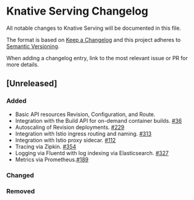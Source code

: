 # Knative Serving Changelog

All notable changes to Knative Serving will be documented in this file.

The format is based on [Keep a Changelog](http://keepachangelog.com/en/1.0.0/)
and this project adheres to [Semantic
Versioning](http://semver.org/spec/v2.0.0.html).

When adding a changelog entry, link to the most relevant issue or PR for more
details.

## [Unreleased]

### Added

- Basic API resources Revision, Configuration, and Route.
- Integration with the Build API for on-demand container builds. [#36](https://github.com/knative/serving/pull/36)
- Autoscaling of Revision deployments. [#229](https://github.com/knative/serving/pull/229)
- Integration with Istio ingress routing and naming. [#313](https://github.com/knative/serving/issues/313)
- Integration with Istio proxy sidecar. [#112](https://github.com/knative/serving/issues/112)
- Tracing via Zipkin. [#354](https://github.com/knative/serving/pull/354)
- Logging via Fluentd with log indexing via Elasticsearch. [#327](https://github.com/knative/serving/pull/327)
- Metrics via Prometheus.[#189](https://github.com/knative/serving/pull/189)

### Changed

### Removed

<!-- To create a new release:

1. Change [Unreleased] to the released version number and add a release date.
   Example: ## [0.1.0] - 2018-04-01

2. Copy the following template above the just released version:

## [Unreleased]
### Added

### Changed

### Removed

-->
